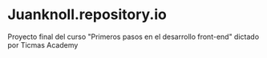 # Juanknoll.repository.io
Proyecto final del curso "Primeros pasos en el desarrollo front-end" dictado por Ticmas Academy
